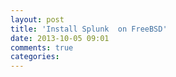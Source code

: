 ```yaml
---
layout: post
title: 'Install Splunk  on FreeBSD'
date: 2013-10-05 09:01
comments: true
categories: 
---
```

